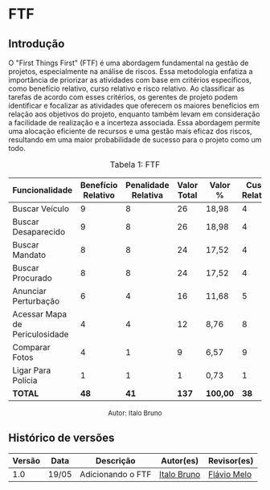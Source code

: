 # FTF
## Introdução

  
O "First Things First" (FTF) é uma abordagem fundamental na gestão de projetos, especialmente na análise de riscos. Essa metodologia enfatiza a importância de priorizar as atividades com base em critérios específicos, como benefício relativo, curso relativo e risco relativo. Ao classificar as tarefas de acordo com esses critérios, os gerentes de projeto podem identificar e focalizar as atividades que oferecem os maiores benefícios em relação aos objetivos do projeto, enquanto também levam em consideração a facilidade de realização e a incerteza associada. Essa abordagem permite uma alocação eficiente de recursos e uma gestão mais eficaz dos riscos, resultando em uma maior probabilidade de sucesso para o projeto como um todo.




<font size="3"><p style="text-align: center">Tabela 1: FTF</p></font>

| Funcionalidade                | Benefício Relativo | Penalidade Relativa | Valor Total | Valor % | Custo Relativo | Custo % | Risco Relativo | Risco % | Prioridade |
|-------------------------------|--------------------|---------------------|-------------|---------|----------------|---------|----------------|---------|------------|
| Buscar Veículo                | 9                  | 8                   | 26          | 18,98   | 4              | 10,53   | 6              | 13,04   | 1,40       |
| Buscar Desaparecido          | 9                  | 8                   | 26          | 18,98   | 4              | 10,53   | 6              | 13,04   | 1,40       |
| Buscar Mandato               | 8                  | 8                   | 24          | 17,52   | 4              | 10,53   | 6              | 13,04   | 1,30       |
| Buscar Procurado            | 8                  | 8                   | 24          | 17,52   | 4              | 10,53   | 6              | 13,04   | 1,30       |
| Anunciar Perturbação       | 6                  | 4                   | 16          | 11,68   | 5              | 13,16   | 4              | 8,70    | 0,77       |
| Acessar Mapa de Periculosidade | 4                  | 4                   | 12          | 8,76    | 8              | 21,05   | 9              | 19,57   | 0,34       |
| Comparar Fotos                | 4                  | 1                   | 9           | 6,57    | 9              | 23,68   | 9              | 19,57   | 0,23       |
| Ligar Para Polícia            | 1                  | 1                   | 1           | 0,73    | 1              | 2,63    | 3              | 6,52    | 0,18       |
| **TOTAL**                     | **48**             | **41**              | **137**     | **100,00**| **38**         | **100,00** | **46**        | **100,00** |            |


<font size="2"><p style="text-align: center">Autor: Italo Bruno</p></font>


##  Histórico de versões

| Versão | Data   | Descrição | Autor(es) | Revisor(es)     |
| ------ | ---------- | ---------------- | ------------------ | ----------- |
| 1.0    | 19/05 |Adicionando o FTF |[Italo Bruno](https://github.com/ItaloBrunoM)| [Flávio Melo](https://github.com/flavioovatsug) | 